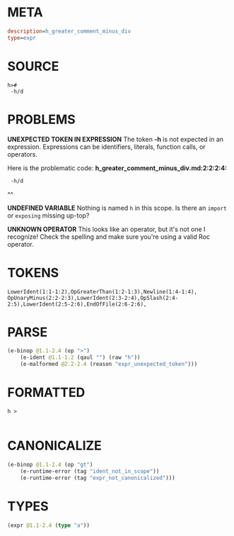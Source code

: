 # META
~~~ini
description=h_greater_comment_minus_div
type=expr
~~~
# SOURCE
~~~roc
h>#
 -h/d
~~~
# PROBLEMS
**UNEXPECTED TOKEN IN EXPRESSION**
The token **-h** is not expected in an expression.
Expressions can be identifiers, literals, function calls, or operators.

Here is the problematic code:
**h_greater_comment_minus_div.md:2:2:2:4:**
```roc
 -h/d
```
 ^^


**UNDEFINED VARIABLE**
Nothing is named `h` in this scope.
Is there an `import` or `exposing` missing up-top?

**UNKNOWN OPERATOR**
This looks like an operator, but it's not one I recognize!
Check the spelling and make sure you're using a valid Roc operator.

# TOKENS
~~~zig
LowerIdent(1:1-1:2),OpGreaterThan(1:2-1:3),Newline(1:4-1:4),
OpUnaryMinus(2:2-2:3),LowerIdent(2:3-2:4),OpSlash(2:4-2:5),LowerIdent(2:5-2:6),EndOfFile(2:6-2:6),
~~~
# PARSE
~~~clojure
(e-binop @1.1-2.4 (op ">")
	(e-ident @1.1-1.2 (qaul "") (raw "h"))
	(e-malformed @2.2-2.4 (reason "expr_unexpected_token")))
~~~
# FORMATTED
~~~roc
h >
	
~~~
# CANONICALIZE
~~~clojure
(e-binop @1.1-2.4 (op "gt")
	(e-runtime-error (tag "ident_not_in_scope"))
	(e-runtime-error (tag "expr_not_canonicalized")))
~~~
# TYPES
~~~clojure
(expr @1.1-2.4 (type "a"))
~~~
